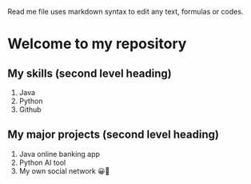 Read me file uses markdown syntax to edit any text, formulas or codes.

# Welcome to my repository

## My skills (second level heading)
1. Java
2. Python
3. Github

## My major projects (second level heading)
1. Java online banking app
2. Python AI tool
3. My own social network 
😀💋
